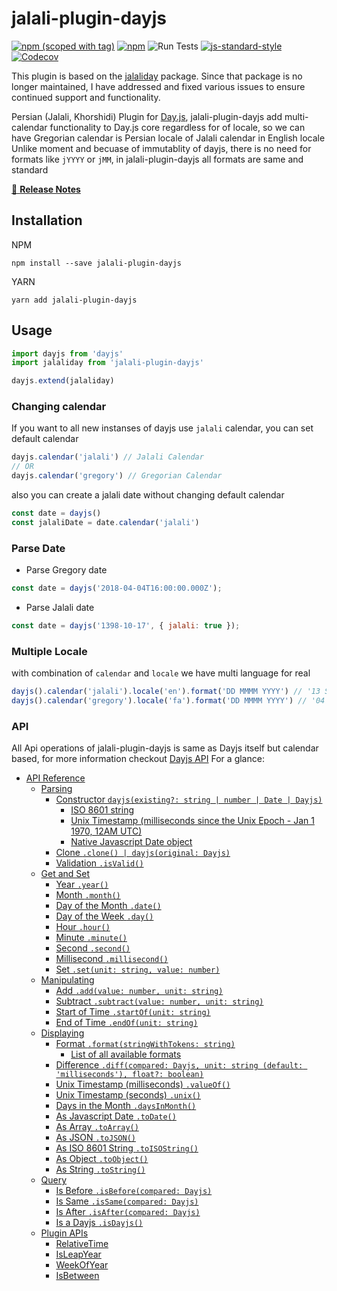 # jalali-plugin-dayjs
[![npm (scoped with tag)](https://img.shields.io/npm/v/jalali-plugin-dayjs/latest.svg?style=flat-square)](https://npmjs.com/package/jalali-plugin-dayjs)
[![npm](https://img.shields.io/npm/dt/jalali-plugin-dayjs.svg?style=flat-square)](https://npmjs.com/package/jalali-plugin-dayjs)
![Run Tests](https://github.com/sssajjad007/jalali-plugin-dayjs/actions/workflows/test.yml/badge.svg)
[![js-standard-style](https://img.shields.io/badge/code_style-standard-brightgreen.svg?style=flat-square)](http://standardjs.com)
[![Codecov](https://img.shields.io/codecov/c/github/sssajjad007/jalali-plugin-dayjs.svg?style=flat-square)](https://codecov.io/gh/)

This plugin is based on the [jalaliday](https://github.com/alibaba-aero/jalaliday) package. Since that package is no longer maintained, I have addressed and fixed various issues to ensure continued support and functionality.

Persian (Jalali, Khorshidi) Plugin for [Day.js](https://github.com/iamkun/dayjs), jalali-plugin-dayjs add multi-calendar functionality to Day.js core regardless for of locale, so we can have Gregorian calendar is Persian locale of Jalali calendar in English locale  
Unlike moment and becuase of immutablity of dayjs, there is no need for formats like `jYYYY` or `jMM`, in jalali-plugin-dayjs all formats are same and standard
 
 > 

[📖 **Release Notes**](./CHANGELOG.md)

## Installation
NPM
```
npm install --save jalali-plugin-dayjs
```
YARN
```
yarn add jalali-plugin-dayjs
```

## Usage
```javascript
import dayjs from 'dayjs'
import jalaliday from 'jalali-plugin-dayjs'

dayjs.extend(jalaliday)
```

### Changing calendar
If you want to all new instanses of dayjs use `jalali` calendar, you can set default calendar
```javascript
dayjs.calendar('jalali') // Jalali Calendar
// OR
dayjs.calendar('gregory') // Gregorian Calendar
```
also you can create a jalali date without changing default calendar
```javascript
const date = dayjs()
const jalaliDate = date.calendar('jalali')
```

### Parse Date
- Parse Gregory date 
```js
const date = dayjs('2018-04-04T16:00:00.000Z');
```
- Parse Jalali date
```js
const date = dayjs('1398-10-17', { jalali: true });
```

### Multiple Locale
with combination of `calendar` and `locale` we have multi language for real
```javascript
dayjs().calendar('jalali').locale('en').format('DD MMMM YYYY') // '13 Shahrivar 1397'
dayjs().calendar('gregory').locale('fa').format('DD MMMM YYYY') // '04 سپتامبر 2018'
```

### API
All Api operations of jalali-plugin-dayjs is same as Dayjs itself but calendar based, for more information checkout [Dayjs API](https://github.com/iamkun/dayjs/blob/master/docs/en/API-reference.md)
For a glance:
- [API Reference](https://github.com/iamkun/dayjs/blob/master/docs/en/API-reference.md#api-reference)
  - [Parsing](https://github.com/iamkun/dayjs/blob/master/docs/en/API-reference.md#parsing)
    - [Constructor `dayjs(existing?: string | number | Date | Dayjs)`](https://github.com/iamkun/dayjs/blob/master/docs/en/API-reference.md#constructor-dayjsexisting-string--number--date--dayjs)
      - [ISO 8601 string](https://github.com/iamkun/dayjs/blob/master/docs/en/API-reference.md#iso-8601-string)
      - [Unix Timestamp (milliseconds since the Unix Epoch - Jan 1 1970, 12AM UTC)](https://github.com/iamkun/dayjs/blob/master/docs/en/API-reference.md#unix-timestamp-milliseconds-since-the-unix-epoch---jan-1-1970-12am-utc)
      - [Native Javascript Date object](https://github.com/iamkun/dayjs/blob/master/docs/en/API-reference.md#native-javascript-date-object)
    - [Clone `.clone() | dayjs(original: Dayjs)`](https://github.com/iamkun/dayjs/blob/master/docs/en/API-reference.md#clone-clone-dayjsoriginal-dayjs)
    - [Validation `.isValid()`](https://github.com/iamkun/dayjs/blob/master/docs/en/API-reference.md#validation-isvalid)
  - [Get and Set](https://github.com/iamkun/dayjs/blob/master/docs/en/API-reference.md#get-and-set)
    - [Year `.year()`](https://github.com/iamkun/dayjs/blob/master/docs/en/API-reference.md#year-year)
    - [Month `.month()`](https://github.com/iamkun/dayjs/blob/master/docs/en/API-reference.md#month-month)
    - [Day of the Month `.date()`](https://github.com/iamkun/dayjs/blob/master/docs/en/API-reference.md#day-of-the-month-date)
    - [Day of the Week `.day()`](https://github.com/iamkun/dayjs/blob/master/docs/en/API-reference.md#day-of-the-week-day)
    - [Hour `.hour()`](https://github.com/iamkun/dayjs/blob/master/docs/en/API-reference.md#hour-hour)
    - [Minute `.minute()`](https://github.com/iamkun/dayjs/blob/master/docs/en/API-reference.md#minute-minute)
    - [Second `.second()`](https://github.com/iamkun/dayjs/blob/master/docs/en/API-reference.md#second-second)
    - [Millisecond `.millisecond()`](https://github.com/iamkun/dayjs/blob/master/docs/en/API-reference.md#millisecond-millisecond)
    - [Set `.set(unit: string, value: number)`](https://github.com/iamkun/dayjs/blob/master/docs/en/API-reference.md#set-setunit-string-value-number)
  - [Manipulating](https://github.com/iamkun/dayjs/blob/master/docs/en/API-reference.md#manipulating)
    - [Add `.add(value: number, unit: string)`](https://github.com/iamkun/dayjs/blob/master/docs/en/API-reference.md#add-addvalue-number-unit-string)
    - [Subtract `.subtract(value: number, unit: string)`](https://github.com/iamkun/dayjs/blob/master/docs/en/API-reference.md#subtract-subtractvalue-number-unit-string)
    - [Start of Time `.startOf(unit: string)`](https://github.com/iamkun/dayjs/blob/master/docs/en/API-reference.md#start-of-time-startofunit-string)
    - [End of Time `.endOf(unit: string)`](https://github.com/iamkun/dayjs/blob/master/docs/en/API-reference.md#end-of-time-endofunit-string)
  - [Displaying](https://github.com/iamkun/dayjs/blob/master/docs/en/API-reference.md#displaying)
    - [Format `.format(stringWithTokens: string)`](https://github.com/iamkun/dayjs/blob/master/docs/en/API-reference.md#format-formatstringwithtokens-string)
      - [List of all available formats](https://github.com/iamkun/dayjs/blob/master/docs/en/API-reference.md#list-of-all-available-formats)
    - [Difference `.diff(compared: Dayjs, unit: string (default: 'milliseconds'), float?: boolean)`](https://github.com/iamkun/dayjs/blob/master/docs/en/API-reference.md#difference-diffcompared-dayjs-unit-string-default-milliseconds-float-boolean)
    - [Unix Timestamp (milliseconds) `.valueOf()`](https://github.com/iamkun/dayjs/blob/master/docs/en/API-reference.md#unix-timestamp-milliseconds-valueof)
    - [Unix Timestamp (seconds) `.unix()`](https://github.com/iamkun/dayjs/blob/master/docs/en/API-reference.md#unix-timestamp-seconds-unix)
    - [Days in the Month `.daysInMonth()`](https://github.com/iamkun/dayjs/blob/master/docs/en/API-reference.md#days-in-the-month-daysinmonth)
    - [As Javascript Date `.toDate()`](https://github.com/iamkun/dayjs/blob/master/docs/en/API-reference.md#as-javascript-date-todate)
    - [As Array `.toArray()`](https://github.com/iamkun/dayjs/blob/master/docs/en/API-reference.md#as-array-toarray)
    - [As JSON `.toJSON()`](https://github.com/iamkun/dayjs/blob/master/docs/en/API-reference.md#as-json-tojson)
    - [As ISO 8601 String `.toISOString()`](https://github.com/iamkun/dayjs/blob/master/docs/en/API-reference.md#as-iso-8601-string-toisostring)
    - [As Object `.toObject()`](https://github.com/iamkun/dayjs/blob/master/docs/en/API-reference.md#as-object-toobject)
    - [As String `.toString()`](https://github.com/iamkun/dayjs/blob/master/docs/en/API-reference.md#as-string-tostring)
  - [Query](https://github.com/iamkun/dayjs/blob/master/docs/en/API-reference.md#query)
    - [Is Before `.isBefore(compared: Dayjs)`](https://github.com/iamkun/dayjs/blob/master/docs/en/API-reference.md#is-before-isbeforecompared-dayjs)
    - [Is Same `.isSame(compared: Dayjs)`](https://github.com/iamkun/dayjs/blob/master/docs/en/API-reference.md#is-same-issamecompared-dayjs)
    - [Is After `.isAfter(compared: Dayjs)`](https://github.com/iamkun/dayjs/blob/master/docs/en/API-reference.md#is-after-isaftercompared-dayjs)
    - [Is a Dayjs `.isDayjs()`](https://github.com/iamkun/dayjs/blob/master/docs/en/API-reference.md#is-a-dayjs-isdayjscompared-any)
  - [Plugin APIs](https://github.com/iamkun/dayjs/blob/master/docs/en/API-reference.md#plugin-apis)
    - [RelativeTime](https://github.com/iamkun/dayjs/blob/master/docs/en/API-reference.md#relativetime)
    - [IsLeapYear](https://github.com/iamkun/dayjs/blob/master/docs/en/API-reference.md#isleapyear)
    - [WeekOfYear](https://github.com/iamkun/dayjs/blob/master/docs/en/API-reference.md#weekofyear)
    - [IsBetween](https://github.com/iamkun/dayjs/blob/master/docs/en/API-reference.md#isbetween)
